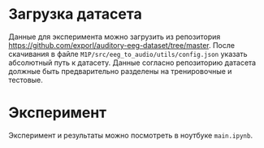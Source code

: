 # Загрузка датасета
Данные для эксперимента можно загрузить из репозитория https://github.com/exporl/auditory-eeg-dataset/tree/master.
После скачивания в файле `M1P/src/eeg_to_audio/utils/config.json` указать абсолютный 
путь к датасету. Данные согласно репозиторию датасета должные быть предварительно 
разделены на тренировочные и тестовые. 

# Эксперимент
Эксперимент и результаты можно посмотреть в ноутбуке `main.ipynb`.
